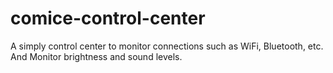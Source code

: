 # comice-control-center
A simply control center to monitor connections such as WiFi, Bluetooth, etc. And Monitor brightness and sound levels.
